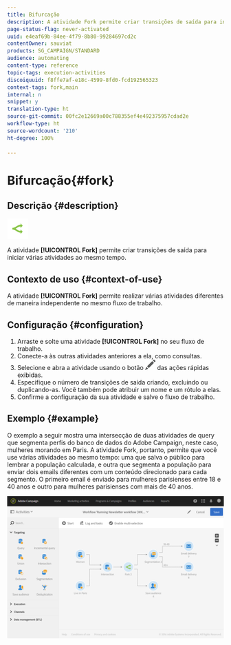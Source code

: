 ```yaml
---
title: Bifurcação
description: A atividade Fork permite criar transições de saída para iniciar várias atividades ao mesmo tempo.
page-status-flag: never-activated
uuid: e4eaf69b-84ee-4f79-8b80-99284697cd2c
contentOwner: sauviat
products: SG_CAMPAIGN/STANDARD
audience: automating
content-type: reference
topic-tags: execution-activities
discoiquuid: f8ffe7af-e18c-4599-8fd0-fcd192565323
context-tags: fork,main
internal: n
snippet: y
translation-type: ht
source-git-commit: 00fc2e12669a00c788355ef4e492375957cdad2e
workflow-type: ht
source-wordcount: '210'
ht-degree: 100%

---
```



# Bifurcação{#fork}

## Descrição {#description}

![](assets/fork.png)

A atividade **[!UICONTROL Fork]** permite criar transições de saída para iniciar várias atividades ao mesmo tempo.

## Contexto de uso {#context-of-use}

A atividade **[!UICONTROL Fork]** permite realizar várias atividades diferentes de maneira independente no mesmo fluxo de trabalho.

## Configuração {#configuration}

1. Arraste e solte uma atividade **[!UICONTROL Fork]** no seu fluxo de trabalho.
1. Conecte-a às outras atividades anteriores a ela, como consultas.
1. Selecione e abra a atividade usando o botão ![](assets/edit_darkgrey-24px.png) das ações rápidas exibidas.
1. Especifique o número de transições de saída criando, excluindo ou duplicando-as. Você também pode atribuir um nome e um rótulo a elas.
1. Confirme a configuração da sua atividade e salve o fluxo de trabalho.

## Exemplo {#example}

O exemplo a seguir mostra uma intersecção de duas atividades de query que segmenta perfis do banco de dados do Adobe Campaign, neste caso, mulheres morando em Paris. A atividade Fork, portanto, permite que você use várias atividades ao mesmo tempo: uma que salva o público para lembrar a população calculada, e outra que segmenta a população para enviar dois emails diferentes com um conteúdo direcionado para cada segmento. O primeiro email é enviado para mulheres parisienses entre 18 e 40 anos e outro para mulheres parisienses com mais de 40 anos.

![](assets/wkf_fork_example.png)

